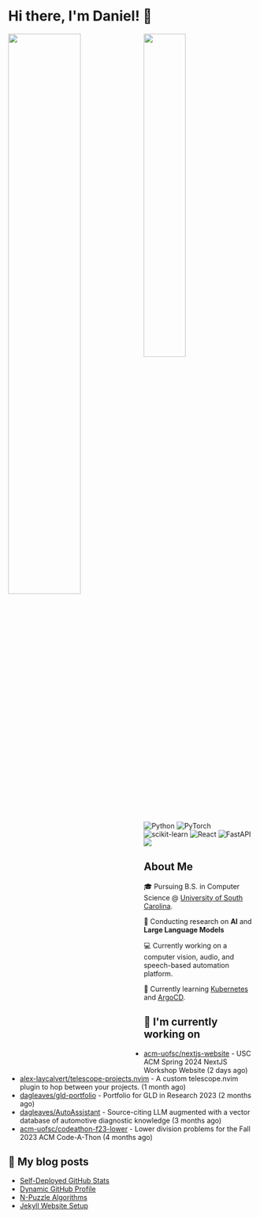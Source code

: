 # Hi there, I'm Daniel! :wave:

<img align="left" width="54%" src="https://github-readme-stats-dusky-one-26.vercel.app/api?username=dagleaves&theme=dark&include_all_commits=true&count_private=true&show_icons=true" />
<img align="left" width="41%" src="https://github-readme-stats-dusky-one-26.vercel.app/api/top-langs/?username=dagleaves&layout=compact&theme=dark&include_all_commits=true&count_private=true" />

<br/><br/>
<br/><br/>
<br/><br/>
<br/><br/>
<br/><br/>

![Python](https://img.shields.io/badge/python-3670A0?style=for-the-badge&logo=python&logoColor=ffdd54)
![PyTorch](https://img.shields.io/badge/PyTorch-%23EE4C2C.svg?style=for-the-badge&logo=PyTorch&logoColor=white)
![scikit-learn](https://img.shields.io/badge/scikit--learn-%23F7931E.svg?style=for-the-badge&logo=scikit-learn&logoColor=white)
![React](https://img.shields.io/badge/React-20232A?style=for-the-badge&logo=react&logoColor=61DAFB)
![FastAPI](https://img.shields.io/badge/FastAPI-005571?style=for-the-badge&logo=fastapi)
<a href="https://www.linkedin.com/in/dagleaves/"><img src="https://img.shields.io/badge/linkedin-%230077B5.svg?style=for-the-badge&logo=linkedin&logoColor=white"/></a>

## About Me

🎓 Pursuing B.S. in Computer Science @ [University of South Carolina](https://sc.edu/study/majors_and_degrees/computer_science_computer_engineering.php). 

📖 Conducting research on **AI** and **Large Language Models**

💻 Currently working on a computer vision, audio, and speech-based automation platform.

:seedling: Currently learning [Kubernetes](https://github.com/kubernetes/kubernetes) and [ArgoCD](https://github.com/argoproj/argo-cd).


## 👷 I'm currently working on

- [acm-uofsc/nextjs-website](https://github.com/acm-uofsc/nextjs-website) - USC ACM Spring 2024 NextJS Workshop Website (2 days ago)
- [alex-laycalvert/telescope-projects.nvim](https://github.com/alex-laycalvert/telescope-projects.nvim) - A custom telescope.nvim plugin to hop between your projects. (1 month ago)
- [dagleaves/gld-portfolio](https://github.com/dagleaves/gld-portfolio) - Portfolio for GLD in Research 2023 (2 months ago)
- [dagleaves/AutoAssistant](https://github.com/dagleaves/AutoAssistant) - Source-citing LLM augmented with a vector database of automotive diagnostic knowledge (3 months ago)
- [acm-uofsc/codeathon-f23-lower](https://github.com/acm-uofsc/codeathon-f23-lower) - Lower division problems for the Fall 2023 ACM Code-A-Thon (4 months ago)


## :book: My blog posts

- [Self-Deployed GitHub Stats](http://dagleaves.com/2023/05/01/self-deployed-github-stats)
- [Dynamic GitHub Profile](http://dagleaves.com/2023/04/30/dynamic-github-profile)
- [N-Puzzle Algorithms](http://dagleaves.com/2023/02/01/n-puzzle)
- [Jekyll Website Setup](http://dagleaves.com/2022/01/11/setup-website)
